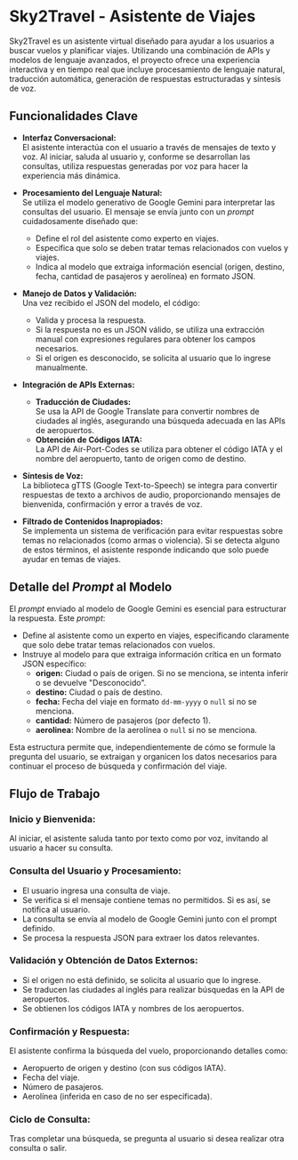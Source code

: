 # Sky2Travel - Asistente de Viajes

Sky2Travel es un asistente virtual diseñado para ayudar a los usuarios a buscar vuelos y planificar viajes. Utilizando una combinación de APIs y modelos de lenguaje avanzados, el proyecto ofrece una experiencia interactiva y en tiempo real que incluye procesamiento de lenguaje natural, traducción automática, generación de respuestas estructuradas y síntesis de voz.

## Funcionalidades Clave

- **Interfaz Conversacional:**  
  El asistente interactúa con el usuario a través de mensajes de texto y voz. Al iniciar, saluda al usuario y, conforme se desarrollan las consultas, utiliza respuestas generadas por voz para hacer la experiencia más dinámica.

- **Procesamiento del Lenguaje Natural:**  
  Se utiliza el modelo generativo de Google Gemini para interpretar las consultas del usuario. El mensaje se envía junto con un *prompt* cuidadosamente diseñado que:
  - Define el rol del asistente como experto en viajes.
  - Especifica que solo se deben tratar temas relacionados con vuelos y viajes.
  - Indica al modelo que extraiga información esencial (origen, destino, fecha, cantidad de pasajeros y aerolínea) en formato JSON.

- **Manejo de Datos y Validación:**  
  Una vez recibido el JSON del modelo, el código:
  - Valida y procesa la respuesta.
  - Si la respuesta no es un JSON válido, se utiliza una extracción manual con expresiones regulares para obtener los campos necesarios.
  - Si el origen es desconocido, se solicita al usuario que lo ingrese manualmente.

- **Integración de APIs Externas:**
  - **Traducción de Ciudades:**  
    Se usa la API de Google Translate para convertir nombres de ciudades al inglés, asegurando una búsqueda adecuada en las APIs de aeropuertos.
  - **Obtención de Códigos IATA:**  
    La API de Air-Port-Codes se utiliza para obtener el código IATA y el nombre del aeropuerto, tanto de origen como de destino.
  
- **Síntesis de Voz:**  
  La biblioteca gTTS (Google Text-to-Speech) se integra para convertir respuestas de texto a archivos de audio, proporcionando mensajes de bienvenida, confirmación y error a través de voz.

- **Filtrado de Contenidos Inapropiados:**  
  Se implementa un sistema de verificación para evitar respuestas sobre temas no relacionados (como armas o violencia). Si se detecta alguno de estos términos, el asistente responde indicando que solo puede ayudar en temas de viajes.

## Detalle del *Prompt* al Modelo

El *prompt* enviado al modelo de Google Gemini es esencial para estructurar la respuesta. Este *prompt*:

- Define al asistente como un experto en viajes, especificando claramente que solo debe tratar temas relacionados con vuelos.
- Instruye al modelo para que extraiga información crítica en un formato JSON específico:
  - **origen:** Ciudad o país de origen. Si no se menciona, se intenta inferir o se devuelve "Desconocido".
  - **destino:** Ciudad o país de destino.
  - **fecha:** Fecha del viaje en formato `dd-mm-yyyy` o `null` si no se menciona.
  - **cantidad:** Número de pasajeros (por defecto 1).
  - **aerolinea:** Nombre de la aerolínea o `null` si no se menciona.
  
Esta estructura permite que, independientemente de cómo se formule la pregunta del usuario, se extraigan y organicen los datos necesarios para continuar el proceso de búsqueda y confirmación del viaje.

## Flujo de Trabajo

### Inicio y Bienvenida:
Al iniciar, el asistente saluda tanto por texto como por voz, invitando al usuario a hacer su consulta.

### Consulta del Usuario y Procesamiento:
- El usuario ingresa una consulta de viaje.
- Se verifica si el mensaje contiene temas no permitidos. Si es así, se notifica al usuario.
- La consulta se envía al modelo de Google Gemini junto con el prompt definido.
- Se procesa la respuesta JSON para extraer los datos relevantes.

### Validación y Obtención de Datos Externos:
- Si el origen no está definido, se solicita al usuario que lo ingrese.
- Se traducen las ciudades al inglés para realizar búsquedas en la API de aeropuertos.
- Se obtienen los códigos IATA y nombres de los aeropuertos.

### Confirmación y Respuesta:
El asistente confirma la búsqueda del vuelo, proporcionando detalles como:
- Aeropuerto de origen y destino (con sus códigos IATA).
- Fecha del viaje.
- Número de pasajeros.
- Aerolínea (inferida en caso de no ser especificada).

### Ciclo de Consulta:
Tras completar una búsqueda, se pregunta al usuario si desea realizar otra consulta o salir.




